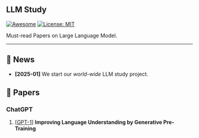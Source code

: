 ## LLM Study

[![Awesome](https://awesome.re/badge.svg)](https://github.com/pitlover/LLM_study) 
[![License: MIT](https://img.shields.io/badge/License-MIT-green.svg)](https://opensource.org/licenses/MIT)


Must-read Papers on Large Language Model.

---

## 🔔 News

- **[2025-01]** We start our *world-wide* LLM study project.

## 🌄 Papers

### ChatGPT

  1. [[GPT-1]([https://arxiv.org/abs/2308.11432](https://cdn.openai.com/research-covers/language-unsupervised/language_understanding_paper.pdf))]
**Improving Language Understanding by Generative Pre-Training** 
